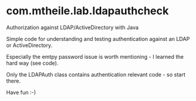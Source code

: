 # com.mtheile.lab.ldapauthcheck
Authorization against LDAP/ActiveDirectory with Java

Simple code for understanding and testing authentication against an LDAP or ActiveDirectory.

Especially the emtpy password issue is worth mentioning - I learned the hard way (see code).

Only the LDAPAuth class contains authentication relevant code - so start there.

Have fun :-)
